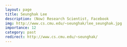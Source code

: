```yaml
---
layout: page
title: Seunghak Lee
description: (Now) Research Scientist, Facebook
img: http://www.cs.cmu.edu/~seunghak/lee_seunghak.jpg
importance: 12
category: past
redirect: http://www.cs.cmu.edu/~seunghak/
---
```

